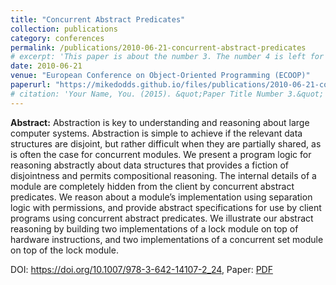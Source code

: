 ```yaml
---
title: "Concurrent Abstract Predicates"
collection: publications
category: conferences
permalink: /publications/2010-06-21-concurrent-abstract-predicates
# excerpt: 'This paper is about the number 3. The number 4 is left for future work.'
date: 2010-06-21
venue: "European Conference on Object-Oriented Programming (ECOOP)"
paperurl: "https://mikedodds.github.io/files/publications/2010-06-21-concurrent-abstract-predicates.pdf"
# citation: 'Your Name, You. (2015). &quot;Paper Title Number 3.&quot; <i>Journal 1</i>. 1(3).'
---
```


**Abstract:** Abstraction is key to understanding and reasoning about large computer systems. Abstraction is simple to achieve if the relevant data structures are disjoint, but rather difficult when they are partially shared, as is often the case for concurrent modules. We present a program logic for reasoning abstractly about data structures that provides a fiction of disjointness and permits compositional reasoning. The internal details of a module are completely hidden from the client by concurrent abstract predicates. We reason about a module’s implementation using separation logic with permissions, and provide abstract specifications for use by client programs using concurrent abstract predicates. We illustrate our abstract reasoning by building two implementations of a lock module on top of hardware instructions, and two implementations of a concurrent set module on top of the lock module.

DOI: <https://doi.org/10.1007/978-3-642-14107-2_24>, Paper: [PDF](https://mikedodds.github.io/files/publications/2010-06-21-concurrent-abstract-predicates.pdf)